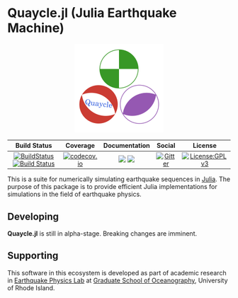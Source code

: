 # Quaycle.jl (Julia Earthquake Machine)

<p align="center">
  <img src="/assets/logo.svg" alt="Quaycle.jl" width="200"/>
</p>

| Build Status | Coverage | Documentation  | Social | License |
|:---:|:---:|:---:|:---:|:---:|
| [![BuildStatus](https://travis-ci.com/shipengcheng1230/Quaycle.jl.svg?token=zsZu59CsqQTTp7wzi7zP&branch=master)](https://travis-ci.com/shipengcheng1230/Quaycle.jl) [![Build Status](https://dev.azure.com/jsjyspc/Julia%20Earthquake%20Machine/_apis/build/status/shipengcheng1230.Quaycle.jl?branchName=master)](https://dev.azure.com/jsjyspc/Julia%20Earthquake%20Machine/_build/latest?definitionId=1&branchName=master) | [![codecov.io](https://codecov.io/gh/shipengcheng1230/Quaycle.jl/coverage.svg?token=ag6kv61zOW&branch=master)](https://codecov.io/gh/shipengcheng1230/Quaycle.jl?branch=master) | [![](https://img.shields.io/badge/docs-dev-blue.svg)](https://shipengcheng1230.github.io/Quaycle.jl/dev) [![](https://img.shields.io/badge/docs-stable-blue.svg)](https://shipengcheng1230.github.io/Quaycle.jl/stable) | [![Gitter](https://img.shields.io/badge/chat-on%20gitter-ff69b4.svg)](https://gitter.im/Quaycle-jl/Lobby) | [![License:GPLv3](https://img.shields.io/badge/license-GPLv3-brightgreen)](https://www.gnu.org/licenses/quick-guide-gplv3.en.html) |

This is a suite for numerically simulating earthquake sequences in [Julia](https://julialang.org/). The purpose of this package is to provide efficient Julia implementations for simulations in the field of earthquake physics.

## Developing
**Quaycle.jl** is still in alpha-stage. Breaking changes are imminent.

## Supporting
This software in this ecosystem is developed as part of academic research in
[Earthquake Physics Lab](http://weilab.uri.edu/) at
[Graduate School of Oceanography](https://web.uri.edu/gso/), University of Rhode Island.
